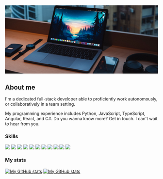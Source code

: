 ![Old school tech](assets/new.jpg "Old school tech")

## About me

I'm a dedicated full-stack developer able to proficiently work autonomously, or collaboratively in a team setting.

My programming experience includes Python, JavaScript, TypeScript, Angular, React, and
C#. Do you wanna know more? Get in touch. I can't wait to hear from you.

### Skills

![](https://img.shields.io/badge/code-javascript-informational?style=for-the-badge&logo=javascript&logoColor=white&color=0090bd)
![](https://img.shields.io/badge/code-node-informational?style=for-the-badge&logo=javascript&logoColor=white&color=0090bd)
![](https://img.shields.io/badge/code-typescript-informational?style=for-the-badge&logo=typescript&logoColor=white&color=0090bd)
![](https://img.shields.io/badge/code-react-informational?style=for-the-badge&logo=react&logoColor=white&color=0090bd)
![](https://img.shields.io/badge/code-c%23-informational?style=for-the-badge&logo=csharp&logoColor=white&color=0090bd)
![](https://img.shields.io/badge/code-java-informational?style=for-the-badge&logo=java&logoColor=white&color=0090bd)
![](https://img.shields.io/badge/code-python-informational?style=for-the-badge&logo=python&logoColor=white&color=0090bd)
![](https://img.shields.io/badge/web-html-informational?style=for-the-badge&logo=html5&logoColor=white&color=0090bd)
![](https://img.shields.io/badge/web-css-informational?style=for-the-badge&logo=css3&logoColor=white&color=0090bd)
![](https://img.shields.io/badge/db-mysql-informational?style=for-the-badge&logo=mysql&logoColor=white&color=0090bd)
![](https://img.shields.io/badge/db-firebase-informational?style=for-the-badge&logo=firebase&logoColor=white&color=0090bd)

### My stats

<a href="https://github.com/mrspecht">
  <img height="205px" align="center" src="https://github-readme-stats.vercel.app/api?username=Nazarchamp&theme=vue&show_icons=true" alt="My GitHub stats" />
</a>
<a href="https://github.com/mrspecht">
  <img align="center" src="https://github-readme-stats.vercel.app/api/top-langs/?username=Nazarchamp&theme=vue&hide=Ruby&show_icons=true&langs_count=3" alt="My 
  GitHub stats"/>
</a>
